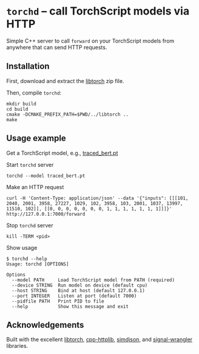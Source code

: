 
# `torchd` – call TorchScript models via HTTP

Simple C++ server to call `forward` on your TorchScript models from anywhere that can send HTTP requests.

## Installation

First, download and extract the [libtorch](https://pytorch.org/get-started/locally/) zip file.

Then, compile `torchd`:
```
mkdir build
cd build
cmake -DCMAKE_PREFIX_PATH=$PWD/../libtorch ..
make
```

## Usage example

Get a TorchScript model, e.g., [traced_bert.pt](https://huggingface.co/docs/transformers/master/en/serialization#torchscript)

Start `torchd` server
```
torchd --model traced_bert.pt
```

Make an HTTP request
```
curl -H 'Content-Type: application/json' --data '{"inputs": [[[101, 2040, 2001, 3958, 27227, 1029, 102, 3958, 103, 2001, 1037, 13997, 11510, 102]], [[0, 0, 0, 0, 0, 0, 0, 1, 1, 1, 1, 1, 1, 1]]]}' http://127.0.0.1:7000/forward
```

Stop `torchd` server
```
kill -TERM <pid>
```

Show usage
```
$ torchd --help
Usage: torchd [OPTIONS]

Options
  --model PATH     Load TorchScript model from PATH (required)
  --device STRING  Run model on device (default cpu)
  --host STRING    Bind at host (default 127.0.0.1)
  --port INTEGER   Listen at port (default 7000)
  --pidfile PATH   Print PID to file
  --help           Show this message and exit
```

## Acknowledgements

Built with the excellent [libtorch](https://github.com/pytorch/pytorch), [cpp-httplib](https://github.com/yhirose/cpp-httplib), [simdjson](https://github.com/simdjson/simdjson), and [signal-wrangler](https://github.com/thomastrapp/signal-wrangler) libraries.
